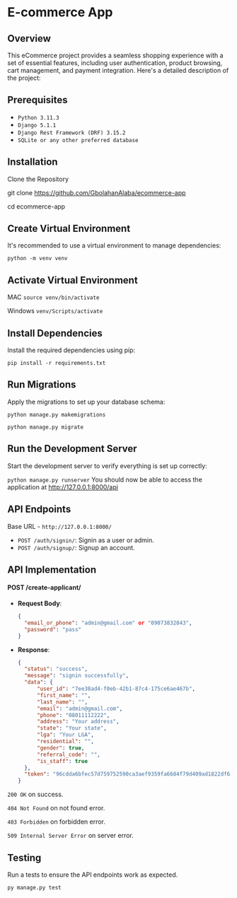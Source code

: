 
# **E-commerce App**

## **Overview**

This eCommerce project provides a seamless shopping experience with a set of essential features, including user authentication, product browsing, cart management, and payment integration. Here's a detailed description of the project:

## **Prerequisites**

- `Python 3.11.3`
- `Django 5.1.1`
- `Django Rest Framework (DRF) 3.15.2`
- `SQLite or any other preferred database`


## **Installation**
Clone the Repository


git clone https://github.com/GbolahanAlaba/ecommerce-app

cd ecommerce-app


## **Create Virtual Environment**

It's recommended to use a virtual environment to manage dependencies:


`python -m venv venv`

## **Activate Virtual Environment**

MAC `source venv/bin/activate`

Windows `venv/Scripts/activate`

## **Install Dependencies**

Install the required dependencies using pip:

`pip install -r requirements.txt`


## **Run Migrations**

Apply the migrations to set up your database schema:

`python manage.py makemigrations`

`python manage.py migrate`


## **Run the Development Server**
Start the development server to verify everything is set up correctly:

`python manage.py runserver`
You should now be able to access the application at http://127.0.0.1:8000/api

## **API Endpoints**
Base URL - `http://127.0.0.1:8000/`

- `POST /auth/signin/`: Signin as a user or admin.
- `POST /auth/signup/`: Signup an account.


## **API Implementation**


#### POST /create-applicant/

- **Request Body**:

  ```json
  {
    "email_or_phone": "admin@gmail.com" or "09073832843",
    "password": "pass"
  }

- **Response**:

  ```json
  {
    "status": "success",
    "message": "signin successfully",
    "data": {
        "user_id": "7ee38ad4-f0eb-42b1-87c4-175ce6ae467b",
        "first_name": "",
        "last_name": "",
        "email": "admin@gmail.com",
        "phone": "08011112222",
        "address": "Your address",
        "state": "Your state",
        "lga": "Your LGA",
        "residential": "",
        "gender": true,
        "referral_code": "",
        "is_staff": true
    },
    "token": "96cdda6bfec57d759752590ca3aef9359fa6684f79d409ad1822df69e18bc90e"
  }

`200 OK` on success.

`404 Not Found` on not found error.

`403 Forbidden` on forbidden error.

`509 Internal Server Error` on server error.



## **Testing**
Run a tests to ensure the API endpoints work as expected.

`py manage.py test`